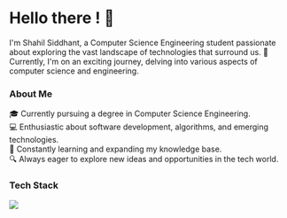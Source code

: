 # Hello there ! 👋
<p>I'm Shahil Siddhant, a Computer Science Engineering student passionate about exploring the vast landscape of technologies that surround us. 🌟 Currently, I'm on an exciting journey, delving into various aspects of computer science and engineering.</p>

<h3>About Me </h3>
<p>🎓 Currently pursuing a degree in Computer Science Engineering.<br/>
💻 Enthusiastic about software development, algorithms, and emerging technologies.<br/>
🌱 Constantly learning and expanding my knowledge base.<br/>
🔍 Always eager to explore new ideas and opportunities in the tech world.</p>

<h3>Tech Stack</h3>
<img src="https://img.shields.io/badge/ChatGPT-74aa9c?style=for-the-badge&logo=openai&logoColor=white"></img>
